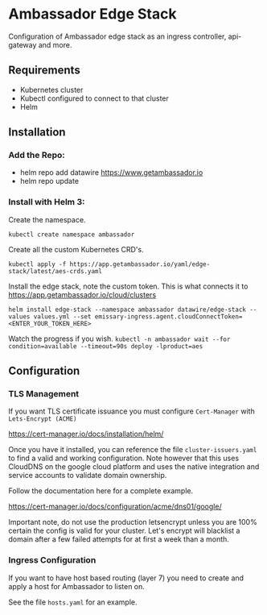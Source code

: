 # Ambassador Edge Stack

Configuration of Ambassador edge stack as an ingress controller, api-gateway and more.

## Requirements

- Kubernetes cluster
- Kubectl configured to connect to that cluster
- Helm

## Installation

### Add the Repo:
- helm repo add datawire https://www.getambassador.io
- helm repo update

### Install with Helm 3:

Create the namespace.

`kubectl create namespace ambassador`

Create all the custom Kubernetes CRD's.

`kubectl apply -f https://app.getambassador.io/yaml/edge-stack/latest/aes-crds.yaml`

Install the edge stack, note the custom token. This is what connects it to https://app.getambassador.io/cloud/clusters

`helm install edge-stack --namespace ambassador datawire/edge-stack --values values.yml --set emissary-ingress.agent.cloudConnectToken=<ENTER_YOUR_TOKEN_HERE>`

Watch the progress if you wish.
`kubectl -n ambassador wait --for condition=available --timeout=90s deploy -lproduct=aes`

## Configuration

### TLS Management

If you want TLS certificate issuance you must configure `Cert-Manager` with `Lets-Encrypt (ACME)`

https://cert-manager.io/docs/installation/helm/

Once you have it installed, you can reference the file `cluster-issuers.yaml` to find a valid and working configuration. Note however that this uses CloudDNS on the google cloud platform and uses the native integration and service accounts to validate domain ownership.

Follow the documentation here for a complete example.

https://cert-manager.io/docs/configuration/acme/dns01/google/

Important note, do not use the production letsencrypt unless you are 100% certain the config is valid for your cluster. Let's encrypt will blacklist a domain after a few failed attempts for at first a week than a month.

### Ingress Configuration

If you want to have host based routing (layer 7) you need to create and apply a host for Ambassador to listen on.

See the file `hosts.yaml` for an example.
